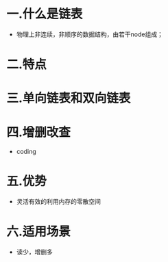
# 一.什么是链表

+ 物理上非连续，非顺序的数据结构，由若干node组成；

# 二.特点

# 三.单向链表和双向链表

# 四.增删改查
+ coding

# 五.优势
+ 灵活有效的利用内存的零散空间

# 六.适用场景
+ 读少，增删多
